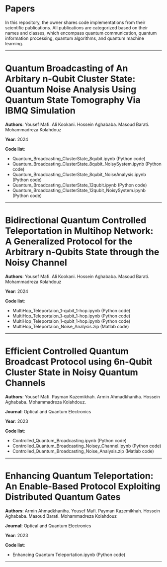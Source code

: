 # Papers 

In this repository, the owner shares code implementations from their scientific publications. All publications are categorized based on their names and classes, which encompass quantum communication, quantum information processing, quantum algorithms, and quantum machine learning.

-------------------------------------------------------------------------------------------------------------------------------

# Quantum Broadcasting of An Arbitary n-Qubit Cluster State: Quantum Noise Analysis Using Quantum State Tomography Via IBMQ Simulation

**Authors**: Yousef Mafi. Ali Kookani. Hossein Aghababa. Masoud Barati. Mohammadreza Kolahdouz

**Year**: 2024

**Code list**:
* Quantum_Broadcasting_ClusterState_8qubit.ipynb (Python code)
* Quantum_Broadcasting_ClusterState_8qubit_NoisySystem.ipynb (Python code)
* Quantum_Broadcasting_ClusterState_8qubit_NoiseAnalysis.ipynb (Python code)
* Quantum_Broadcasting_ClusterState_12qubit.ipynb (Python code)
* Quantum_Broadcasting_ClusterState_12qubit_NoisySystem.ipynb (Python code)

-------------------------------------------------------------------------------------------------------------------------------

# Bidirectional Quantum Controlled Teleportation in Multihop Network: A Generalized Protocol for the Arbitrary n-Qubits State through the Noisy Channel

**Authors**: Yousef Mafi. Ali Kookani. Hossein Aghababa. Masoud Barati. Mohammadreza Kolahdouz

**Year**: 2024

**Code list**:
* MultiHop_Teleportaion_1-qubit_1-hop.ipynb (Python code)
* MultiHop_Teleportaion_1-qubit_1-hop.ipynb (Python code)
* MultiHop_Teleportaion_1-qubit_1-hop.ipynb (Python code)
* MultiHop_Teleportaion_Noise_Analysis.zip (Matlab code)


-------------------------------------------------------------------------------------------------------------------------------

# Efficient Controlled Quantum Broadcast Protocol using 6n-Qubit Cluster State in Noisy Quantum Channels

**Authors**: Yousef Mafi. Payman Kazemikhah. Armin Ahmadkhaniha. Hossein Aghababa. Mohammadreza Kolahdouz.

**Journal**: Optical and Quantum Electronics

**Year**: 2023

**Code list**:
* Controlled_Quantum_Broadcasting.ipynb (Python code)
* Controlled_Quantum_Broadcasting_Noisey_Channel.ipynb (Python code)
* Controlled_Quantum_Broadcasting_Noise_Analysis.zip (Matlab code)


-------------------------------------------------------------------------------------------------------------------------------

# Enhancing Quantum Teleportation: An Enable-Based Protocol Exploiting Distributed Quantum Gates

**Authors**: Armin Ahmadkhaniha. Yousef Mafi. Payman Kazemikhah. Hossein Aghababa. Masoud Barati. Mohammadreza Kolahdouz

**Journal**: Optical and Quantum Electronics

**Year**: 2023

**Code list**:
* Enhancing Quantum Teleportation.ipynb (Python code)
 

-------------------------------------------------------------------------------------------------------------------------------
